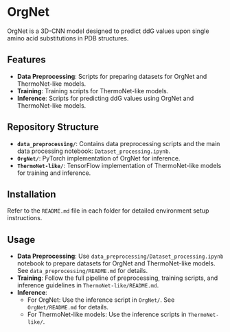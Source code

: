 # OrgNet

OrgNet is a 3D-CNN model designed to predict ddG values upon single amino acid substitutions in PDB structures.

## Features
- **Data Preprocessing**: Scripts for preparing datasets for OrgNet and ThermoNet-like models.
- **Training**: Training scripts for ThermoNet-like models.
- **Inference**: Scripts for predicting ddG values using OrgNet and ThermoNet-like models.

## Repository Structure
- **`data_preprocessing/`**: Contains data preprocessing scripts and the main data processing notebook: `Dataset_processing.ipynb`.
- **`OrgNet/`**: PyTorch implementation of OrgNet for inference.
- **`ThermoNet-like/`**: TensorFlow implementation of ThermoNet-like models for training and inference.

## Installation
Refer to the `README.md` file in each folder for detailed environment setup instructions.

## Usage
- **Data Preprocessing**: Use `data_preprocessing/Dataset_processing.ipynb` notebook to prepare datasets for OrgNet and ThermoNet-like models. See `data_preprocessing/README.md` for details.
- **Training**: Follow the full pipeline of preprocessing, training scripts, and inference guidelines in `ThermoNet-like/README.md`.
- **Inference**:
  - For OrgNet: Use the inference script in `OrgNet/`. See `OrgNet/README.md` for details.
  - For ThermoNet-like models: Use the inference scripts in `ThermoNet-like/`.

